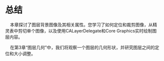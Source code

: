 # 总结


&nbsp;&nbsp;&nbsp;&nbsp;本章探讨了图层背景图像及其相关属性。您学习了如何定位和裁剪图像，从精灵表中剪切单个图像，以及使用CALayerDelegate和Core Graphics实时绘制图层内容。

&nbsp;&nbsp;&nbsp;&nbsp;在第3章“图层几何”中，我们将观察一个图层的几何形状，并研究图层之间的定位和大小调整。

